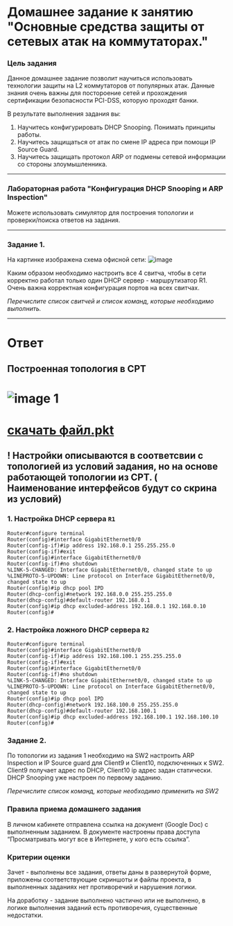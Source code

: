 # Домашнее задание к занятию "Основные средства защиты от сетевых атак на коммутаторах."

### Цель задания

Данное домашнее задание позволит научиться использовать технологии защиты на L2 коммутаторов от популярных атак. Данные знания очень важны для постороение сетей и прохождения сертификации безопасности PCI-DSS, которую проходят банки.

В результате выполнения задания вы:
1) Научитесь конфигурировать DHCP Snooping. Понимать принципы работы. 
2) Научитесь защищаться от атак по смене IP адреса при помощи IP Source Guard.
3) Научитесь защищать протокол ARP от подмены сетевой информации со стороны злоумышленника.

------

### Лабораторная работа "Конфигурация DHCP Snooping и ARP Inspection"

Можете использовать симулятор для построения топологии и проверки/поиска ответов на задания. 

------

### Задание 1. 

На картинке изображена схема офисной сети:
![image](https://user-images.githubusercontent.com/51816695/160147812-5bd15814-762e-4cec-b27e-e8a601f461da.png)

Каким образом необходимо настроить все 4 свитча, чтобы в сети корректно работал только один DHCP сервер - маршрутизатор R1.
Очень важна корректная конфигурация портов на всех свитчах.

*Перечислите список свитчей и список команд, которые необходимо выполнить.*

------
# Ответ
## Построенная топология в CPT
# ![image 1]()
# [скачать файл.pkt]()

## ! Настройки описываются в соответсвии с топологией из условий задания, но на основе работающей топологии из CPT. ( Наименование интерфейсов будут со скрина из условий)

### 1. Настройка DHCP сервера `R1`
```
Router#configure terminal
Router(config)#interface GigabitEthernet0/0
Router(config-if)#ip address 192.168.0.1 255.255.255.0
Router(config-if)#exit
Router(config)#interface GigabitEthernet0/0
Router(config-if)#no shutdown
%LINK-5-CHANGED: Interface GigabitEthernet0/0, changed state to up
%LINEPROTO-5-UPDOWN: Line protocol on Interface GigabitEthernet0/0, changed state to up
Router(config)#ip dhcp pool IPD
Router(dhcp-config)#network 192.168.0.0 255.255.255.0
Router(dhcp-config)#default-router 192.168.0.1
Router(config)#ip dhcp excluded-address 192.168.0.1 192.168.0.10
Router(config)#
```
### 2. Настройка ложного DHCP сервера `R2`
```
Router#configure terminal
Router(config)#interface GigabitEthernet0/0
Router(config-if)#ip address 192.168.100.1 255.255.255.0
Router(config-if)#exit
Router(config)#interface GigabitEthernet0/0
Router(config-if)#no shutdown
%LINK-5-CHANGED: Interface GigabitEthernet0/0, changed state to up
%LINEPROTO-5-UPDOWN: Line protocol on Interface GigabitEthernet0/0, changed state to up
Router(config)#ip dhcp pool IPD
Router(dhcp-config)#network 192.168.100.0 255.255.255.0
Router(dhcp-config)#default-router 192.168.100.1
Router(config)#ip dhcp excluded-address 192.168.100.1 192.168.100.10
Router(config)#
```

### Задание 2. 

По топологии из задания 1 необходимо на SW2 настроить ARP Inspection и IP Source guard для Client9 и Client10, подключенных к SW2.
Client9 получает адрес по DHCP, Client10 ip адрес задан статически. DHCP Snooping уже настроен по первому заданию.

*Перечислите список команд, которые необходимо применить на SW2*


### Правила приема домашнего задания

В личном кабинете отправлена ссылка на документ (Google Doc) с выполненным заданием. В документе настроены права доступа “Просматривать могут все в Интернете, у кого есть ссылка”.

### Критерии оценки

Зачет - выполнены все задания, ответы даны в развернутой форме, приложены соответствующие скриншоты и файлы проекта, в выполненных заданиях нет противоречий и нарушения логики.

На доработку - задание выполнено частично или не выполнено, в логике выполнения заданий есть противоречия, существенные недостатки.
